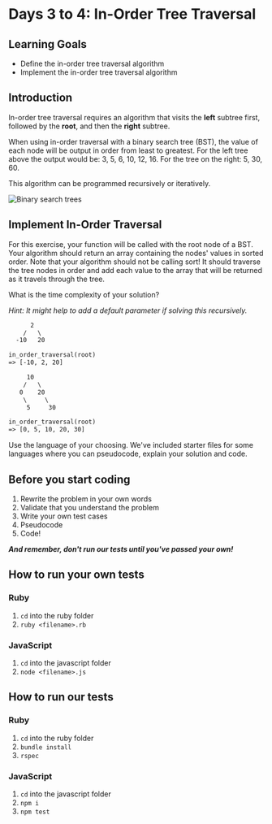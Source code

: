 # Days 3 to 4: In-Order Tree Traversal

## Learning Goals

- Define the in-order tree traversal algorithm
- Implement the in-order tree traversal algorithm

## Introduction

In-order tree traversal requires an algorithm that visits the **left** subtree
first, followed by the **root**, and then the **right** subtree.

When using in-order traversal with a binary search tree (BST), the value of each
node will be output in order from least to greatest. For the left tree above the
output would be: 3, 5, 6, 10, 12, 16. For the tree on the right: 5, 30, 60.

This algorithm can be programmed recursively or iteratively.

![Binary search trees](https://curriculum-content.s3.amazonaws.com/data-structures-and-algorithms/tree-traversal-inorder/trees.png)

## Implement In-Order Traversal

For this exercise, your function will be called with the root node of a BST.
Your algorithm should return an array containing the nodes' values in sorted
order. Note that your algorithm should not be calling sort! It should traverse
the tree nodes in order and add each value to the array that will be returned as
it travels through the tree.

What is the time complexity of your solution?

_Hint: It might help to add a default parameter if solving this recursively._

```txt
      2
    /   \
  -10   20

in_order_traversal(root)
=> [-10, 2, 20]
```

```txt
     10
    /   \
   0    20
    \     \
     5     30

in_order_traversal(root)
=> [0, 5, 10, 20, 30]
```

Use the language of your choosing. We've included starter files for some
languages where you can pseudocode, explain your solution and code.

## Before you start coding

1. Rewrite the problem in your own words
2. Validate that you understand the problem
3. Write your own test cases
4. Pseudocode
5. Code!

**_And remember, don't run our tests until you've passed your own!_**

## How to run your own tests

### Ruby

1. `cd` into the ruby folder
2. `ruby <filename>.rb`

### JavaScript

1. `cd` into the javascript folder
2. `node <filename>.js`

## How to run our tests

### Ruby

1. `cd` into the ruby folder
2. `bundle install`
3. `rspec`

### JavaScript

1. `cd` into the javascript folder
2. `npm i`
3. `npm test`
